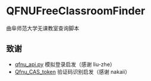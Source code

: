# QFNUFreeClassroomFinder

曲阜师范大学无课教室查询脚本

## 致谢

- [qfnu_api.py](https://github.com/liu-zhe/QFNU-ics/blob/main/qfnu_api.py) 模拟登录启发（感谢 liu-zhe）
- [Qfnu_CAS_token](https://github.com/nakaii-002/Qfnu_CAS_token) 验证码识别启发（感谢 nakaii）
